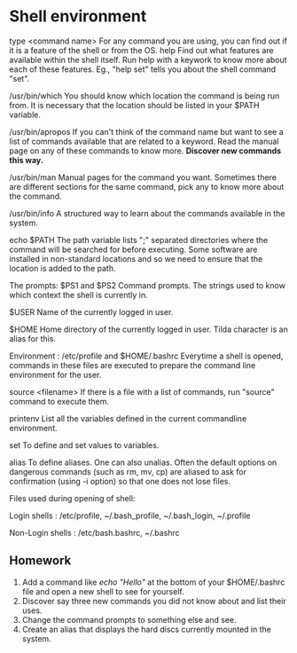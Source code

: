 # Shell environment


  type \<command name\>                           For any command you are using, you can find out if it is a feature of the shell or from the OS.
  help                                            Find out what features are available within the shell itself. Run help with a keywork to know more about each of these features. Eg., "help set" tells you about the shell command "set".

  /usr/bin/which                                  You should know which location the command is being run from. It is necessary that the location should be listed in your \$PATH variable.

  /usr/bin/apropos                                If you can't think of the command name but want to see a list of commands available that are related to a keyword. Read the manual page on any of these commands to know more. **Discover new commands this way.**

  /usr/bin/man                                    Manual pages for the command you want. Sometimes there are different sections for the same command, pick any to know more about the command.

  /usr/bin/info                                   A structured way to learn about the commands available in the system.

  echo \$PATH                                     The path variable lists ";" separated directories where the command will be searched for before executing. Some software are installed in non-standard locations and so we need to ensure that the location is added to the path.

  The prompts: \$PS1 and \$PS2                    Command prompts. The strings used to know which context the shell is currently in.

  \$USER                                          Name of the currently logged in user.

  \$HOME                                          Home directory of the currently logged in user. Tilda character is an alias for this.

  Environment : /etc/profile and \$HOME/.bashrc   Everytime a shell is opened, commands in these files are executed to prepare the command line environment for the user.

  source \<filename\>                             If there is a file with a list of commands, run "source" command to execute them.

  printenv                                        List all the variables defined in the current commandline environment.

  set                                             To define and set values to variables.

  alias                                           To define aliases. One can also unalias. Often the default options on dangerous commands (such as rm, mv, cp) are aliased to ask for confirmation (using -i option) so that one does not lose files.

Files used during opening of shell:

Login shells : /etc/profile, \~/.bash\_profile, \~/.bash\_login,
\~/.profile

Non-Login shells : /etc/bash.bashrc, \~/.bashrc

## Homework

1. Add a command like *echo "Hello"* at the bottom of your \$HOME/.bashrc file and open a new shell to see for yourself.
2. Discover say three new commands you did not know about and list their uses.
3. Change the command prompts to something else and see.
4. Create an alias that displays the hard discs currently mounted in the system.

